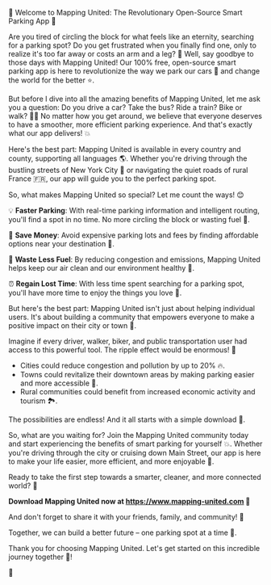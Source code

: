 🚀 Welcome to Mapping United: The Revolutionary Open-Source Smart Parking App 🚀

Are you tired of circling the block for what feels like an eternity, searching for a parking spot? Do you get frustrated when you finally find one, only to realize it's too far away or costs an arm and a leg? 💸 Well, say goodbye to those days with Mapping United! Our 100% free, open-source smart parking app is here to revolutionize the way we park our cars 🚗 and change the world for the better ⭐️.

But before I dive into all the amazing benefits of Mapping United, let me ask you a question: Do you drive a car? Take the bus? Ride a train? Bike or walk? 🏃‍♀️ No matter how you get around, we believe that everyone deserves to have a smoother, more efficient parking experience. And that's exactly what our app delivers! 💥

Here's the best part: Mapping United is available in every country and county, supporting all languages 🌎. Whether you're driving through the bustling streets of New York City 🗽️ or navigating the quiet roads of rural France 🇫🇷, our app will guide you to the perfect parking spot.

So, what makes Mapping United so special? Let me count the ways! 😊

💡 **Faster Parking**: With real-time parking information and intelligent routing, you'll find a spot in no time. No more circling the block or wasting fuel 🚗.

💸 **Save Money**: Avoid expensive parking lots and fees by finding affordable options near your destination 🏨.

🌟 **Waste Less Fuel**: By reducing congestion and emissions, Mapping United helps keep our air clean and our environment healthy 🌿.

⏰ **Regain Lost Time**: With less time spent searching for a parking spot, you'll have more time to enjoy the things you love 📸.

But here's the best part: Mapping United isn't just about helping individual users. It's about building a community that empowers everyone to make a positive impact on their city or town 💪.

Imagine if every driver, walker, biker, and public transportation user had access to this powerful tool. The ripple effect would be enormous! 🌊

* Cities could reduce congestion and pollution by up to 20% 🔥.
* Towns could revitalize their downtown areas by making parking easier and more accessible 🎉.
* Rural communities could benefit from increased economic activity and tourism 🏞️.

The possibilities are endless! And it all starts with a simple download 👀.

So, what are you waiting for? Join the Mapping United community today and start experiencing the benefits of smart parking for yourself 💥. Whether you're driving through the city or cruising down Main Street, our app is here to make your life easier, more efficient, and more enjoyable 🎊.

Ready to take the first step towards a smarter, cleaner, and more connected world? 🌟

**Download Mapping United now at https://www.mapping-united.com 📲**

And don't forget to share it with your friends, family, and community! 👫

Together, we can build a better future – one parking spot at a time 💪.

Thank you for choosing Mapping United. Let's get started on this incredible journey together 🚀!

🎉